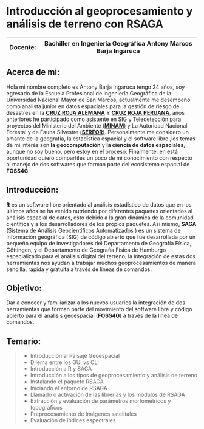 # Introducción al geoprocesamiento y análisis de terreno con RSAGA

Docente: | Bachiller en Ingeniería Geográfica Antony Marcos Barja Ingaruca
------------ | -------------

## Acerca de mi: 

Hola mi nombre completo es Antony Barja Ingaruca tengo 24 años, soy egresado de la Escuela Profesional de Ingeniería Geográfica de la Universidad Nacional Mayor de San Marcos, actualmente me desempeño como analista junior en datos espaciales para la gestión de riesgo de desastres en la [**CRUZ ROJA ALEMANA**](https://media.ifrc.org/ifrc/where-we-work/europe-and-central-asia/german-red-cross/) Y [**CRUZ ROJA PERUANA**](http://www.cruzroja.org.pe/), años anteriores he participado como asistente en SIG y Teledetección para proyectos del Ministerio del Ambiente [(**MINAM**)](http://geoservidor.minam.gob.pe/) y La Autoridad Nacional Forestal y de Fauna Silvestre [(**SERFOR**)](https://sinia.minam.gob.pe/fuente-informacion/servicio-forestal-fauna-silvestre-serfor).
Personalmente me considero un amante de la geografía, la estadística espacial y el software libre ,los temas de mi interés son **la geocomputación** y **la ciencia de datos espaciales**, aunque no soy bueno, pero estoy en el proceso.
Finalmente, en está oportunidad quiero compartiles un poco de mi conocimiento con respecto al manejo de dos softwares que forman parte del ecosistema  espacial de **FOSS4G**.

## Introducción:  

**R** es un software libre orientado al análisis estadístico de datos que en los últimos años se ha venido nutriendo por diferentes paquetes orientados al análisis espacial de datos, esto debido a la gran dinámica de la comunidad científica y a los desarrolladores de los propios paquetes.
Asi mismo, **SAGA** (Sistema de Análisis Geocientíficos Automatizados
) es un sistema de información geográfica (SIG) de código abierto que fue desarrollada por un pequeño equipo de investigadores del Departamento de Geografía Física, Göttingen, y el Departamento de Geografía Física de Hamburgo
especializado para el análisis digital del terreno, la integración de estas dos herramientas nos ayudan a trabajar muchos geoprocesamientos de manera sencilla, rápida  y gratuita a través de lineas de comandos.

## Objetivo:
Dar a conocer y familiarizar a los nuevos usuarios la integración de dos herramientas que forman parte del movimiento del software libre y código abierto para el análisis geoespacial (**FOSS4G**) a través de la linea de comandos.

## Temario: 	
 > * Introducción al Paisaje Geoespacial
 > * Dilema entre los GUI vs CLI
 > * Introducción a R y SAGA
 > * Introducción a los tipos de geoprocesamiento y análisis de terreno 
 > * Instalando el paquete RSAGA
 > * Iniciando el entorno de RSAGA
 > * Llamado o activación de las librerías y los módulos de RSAGA 
 > * Extracción y evaluación de parámetros morfométricos y topográficos
 > * Preprocesamiento de Imágenes satelitales
 > * Evaluación de índices espectrales

